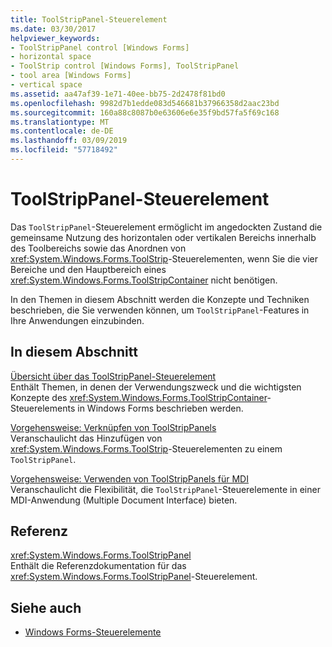 ```yaml
---
title: ToolStripPanel-Steuerelement
ms.date: 03/30/2017
helpviewer_keywords:
- ToolStripPanel control [Windows Forms]
- horizontal space
- ToolStrip control [Windows Forms], ToolStripPanel
- tool area [Windows Forms]
- vertical space
ms.assetid: aa47af39-1e71-40ee-bb75-2d2478f81bd0
ms.openlocfilehash: 9982d7b1edde083d546681b37966358d2aac23bd
ms.sourcegitcommit: 160a88c8087b0e63606e6e35f9bd57fa5f69c168
ms.translationtype: MT
ms.contentlocale: de-DE
ms.lasthandoff: 03/09/2019
ms.locfileid: "57718492"
---
```

# <a name="toolstrippanel-control"></a>ToolStripPanel-Steuerelement
Das `ToolStripPanel`-Steuerelement ermöglicht im angedockten Zustand die gemeinsame Nutzung des horizontalen oder vertikalen Bereichs innerhalb des Toolbereichs sowie das Anordnen von <xref:System.Windows.Forms.ToolStrip>-Steuerelementen, wenn Sie die vier Bereiche und den Hauptbereich eines <xref:System.Windows.Forms.ToolStripContainer> nicht benötigen.  
  
 In den Themen in diesem Abschnitt werden die Konzepte und Techniken beschrieben, die Sie verwenden können, um `ToolStripPanel`-Features in Ihre Anwendungen einzubinden.  
  
## <a name="in-this-section"></a>In diesem Abschnitt  
 [Übersicht über das ToolStripPanel-Steuerelement](toolstrippanel-control-overview.md)  
 Enthält Themen, in denen der Verwendungszweck und die wichtigsten Konzepte des <xref:System.Windows.Forms.ToolStripContainer>-Steuerelements in Windows Forms beschrieben werden.  
  
 [Vorgehensweise: Verknüpfen von ToolStripPanels](how-to-join-toolstrippanels.md)  
 Veranschaulicht das Hinzufügen von <xref:System.Windows.Forms.ToolStrip>-Steuerelementen zu einem `ToolStripPanel`.  
  
 [Vorgehensweise: Verwenden von ToolStripPanels für MDI](how-to-use-toolstrippanels-for-mdi.md)  
 Veranschaulicht die Flexibilität, die `ToolStripPanel`-Steuerelemente in einer MDI-Anwendung (Multiple Document Interface) bieten.  
  
## <a name="reference"></a>Referenz  
 <xref:System.Windows.Forms.ToolStripPanel>  
 Enthält die Referenzdokumentation für das <xref:System.Windows.Forms.ToolStripPanel>-Steuerelement.  
  
## <a name="see-also"></a>Siehe auch
- [Windows Forms-Steuerelemente](controls-to-use-on-windows-forms.md)
